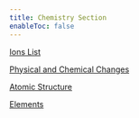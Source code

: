 ```yaml
---
title: Chemistry Section
enableToc: false
---
```

[Ions List](notes/year9/science/chemistry/ions.md)


[Physical and Chemical Changes](physchemchange.md)


[Atomic Structure](notes/year9/science/chemistry/atomstructure.md)

[Elements](notes/year9/science/chemistry/elements.md)
